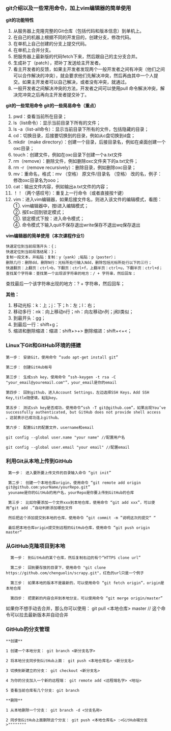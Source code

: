 ### git介绍以及一些常用命令，加上vim编辑器的简单使用

**git的功能特性**

1. 从服务器上克隆完整的Git仓库（包括代码和版本信息）到单机上。
2. 在自己的机器上根据不同的开发目的，创建分支，修改代码。
3. 在单机上自己创建的分支上提交代码。
4. 在单机上合并分支。
5. 把服务器上最新版的代码fetch下来，然后跟自己的主分支合并。
6. 生成补丁（patch），把补丁发送给主开发者。
7. 看主开发者的反馈，如果主开发者发现两个一般开发者之间有冲突（他们之间可以合作解决的冲突），就会要求他们先解决冲突，然后再由其中一个人提交。如果主开发者可以自己解决，或者没有冲突，就通过。
8. 一般开发者之间解决冲突的方法，开发者之间可以使用pull 命令解决冲突，解决完冲突之后再向主开发者提交补丁。

**git的一些常用命令**
**git的一些简易命令（重点）**
1. pwd：查看当前所在目录；
2. ls（list命令）：显示当前目录下所有的文件；
3. ls -a（list-all命令）：显示当前目录下所有的文件，包括隐藏的目录；
4. cd：切换目录，后接要切换到的目录，例如从c盘切换到d盘；
5. mkdir（make directory）：创建一个目录，后接目录名，例如在桌面创建一个oxc目录；
6. touch：创建文件，例如在oxc目录下创建一个a.txt文件
7. rm（remove）：删除文件，例如删除oxc文件夹下的a.txt文件；
8. rm -r（remove recursively）：删除目录，例如删除oxc目录；
9. mv：重命名，格式：mv （空格） 原文件/目录名 （空格） 改的名，例子：修改oxc目录名为ooo；
10. cat：输出文件内容，例如输出a.txt文件的内容；
11. ！！（两个感叹号）：重复上一行命令（或者直接按↑键）
12. vim：进入vim编辑器，如果后接文件名，则进入该文件的编辑模式，看图：  
①. vim编辑器中，按i进入编辑模式；  
②. 按Esc回到锁定模式；  
③. 锁定模式下按：进入命令模式；  
④. 命令模式下输入quit不保存退出write保存不退出wq保存退出  

**vim编辑器的简单使用（本次课程作业1）**

	快速定位到当前段落开头：{；  
	快速定位到当前段落结尾：}；  
	复制一段文本，并粘贴：复制：y（yank）;粘贴：p（paster）；  
	删除几行：删除dd，删除N行：光标所处行输入Ndd，删除包括光标所处行以下的三行；  
	快速翻页：上翻页：ctrl+b，下翻页：ctrl+f，上翻半页：ctrl+u，下翻半页：ctrl+d；  
	查找某个字符串：查找第一个出现该字符串的地方：/ + 字符串，然后回车；  
查找最后一个该字符串出现的地方：? + 字符串，然后回车；  
  
**其他：** 
1. 移动光标：k：上；j：下；h：左；l：右；
2. 移动多行：nk：向上移动n行；nh：向左移动n列；j和l类似；
3. 到最开头：gg；
4. 到最后一行：shift+g；
5. 缩进和删除缩进：缩进：shift+>+> 删除缩进：shift+<+<；

### Linux下Git和GitHub环境的搭建

	第一步： 安装Git，使用命令 “sudo apt-get install git”

	第二步： 创建GitHub帐号

	第三步： 生成ssh key，使用命令 “ssh-keygen -t rsa -C "your_email@youremail.com"”，your_email是你的email

	第四步： 回到github，进入Account Settings，左边选择SSH Keys，Add SSH Key,title随便填，粘贴key。

	第五步： 测试ssh key是否成功，使用命令“ssh -T git@github.com”，如果出现You’ve successfully authenticated, but GitHub does not provide shell access 。这就表示已成功连上github。

	第六步： 配置Git的配置文件，username和email

	git config --global user.name "your name" //配置用户名

	git config --global user.email "your email" //配置email

	 
 
### 利用Git从本地上传到GitHub
 
	 第一步： 进入要所要上传文件的目录输入命令 “git init”
	 
	 第二步： 创建一个本地仓库origin，使用命令 “git remote add origin git@github.com:yourName/yourRepo.git”
	 youname是你的GitHub的用户名，yourRepo是你要上传到GitHub的仓库
	 
	 第三步： 比如你要添加一个文件xxx到本地仓库，使用命令 “git add xxx”，可以使用“git add .”自动判断添加哪些文件
	 
	 然后把这个添加提交到本地的仓库，使用命令 ”git commit -m ”说明这次的提交“ “
	 
	 最后把本地仓库origin提交到远程的GitHub仓库，使用命令 ”git push origin master“
	 
  
  
### 从GitHub克隆项目到本地
  
	  第一步： 到GitHub的某个仓库，然后复制右边的有个“HTTPS clone url”
	  
	  第二步： 回到要存放的目录下，使用命令 "git clone https://github.com/chenguolin/scrapy.git"，红色的url只是一个例子
	  
	  第三步： 如果本地的版本不是最新的，可以使用命令 “git fetch origin”，origin是本地仓库
	  
	  第四步： 把更新的内容合并到本地分支，可以使用命令 “git merge origin/master”
	  
   
   
   如果你不想手动去合并，那么你可以使用： git pull <本地仓库> master // 这个命令可以拉去最新版本并自动合并
   
    
	
### GitHub的分支管理
	
	**创建**
	
	1 创建一个本地分支： git branch <新分支名字>
	
	2 将本地分支同步到GitHub上面： git push <本地仓库名> <新分支名>
	
	3 切换到新建立的分支： git checkout <新分支名>
	
	4 为你的分支加入一个新的远程端： git remote add <远程端名字> <地址>
	
	5 查看当前仓库有几个分支: git branch
	
	**删除**
	
	1 从本地删除一个分支： git branch -d <分支名称>
	
	2 同步到GitHub上面删除这个分支： git push <本地仓库名> :<GitHub端分支>""""""""


